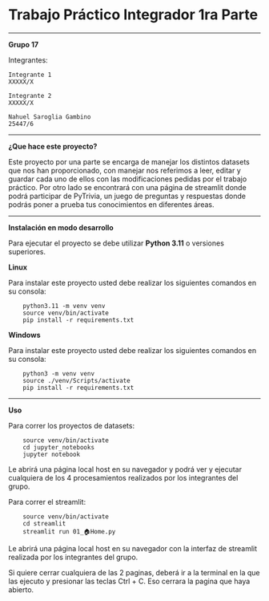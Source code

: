 
# Trabajo Práctico Integrador 1ra Parte
-------------------------------------------
**Grupo 17**

Integrantes:

    Integrante 1
    XXXXX/X

    Integrante 2
    XXXXX/X

    Nahuel Saroglia Gambino
    25447/6
-------------------------------------------
**¿Que hace este proyecto?**

Este proyecto por una parte se encarga de manejar los distintos datasets que nos han proporcionado,
con manejar nos referimos a leer, editar y guardar cada uno de ellos con las modificaciones 
pedidas por el trabajo práctico. Por otro lado se encontrará con una página de streamlit donde podrá
participar de PyTrivia, un juego de preguntas y respuestas donde podrás poner a prueba tus conocimientos 
en diferentes áreas.

-------------------------------------------
**Instalación en modo desarrollo**

Para ejecutar el proyecto se debe utilizar **Python 3.11** o versiones superiores.

**Linux**

Para instalar este proyecto usted debe realizar los siguientes comandos en su consola:
```
    python3.11 -m venv venv
    source venv/bin/activate
    pip install -r requirements.txt
```

**Windows**

Para instalar este proyecto usted debe realizar los siguientes comandos en su consola:
```
    python3 -m venv venv
    source ./venv/Scripts/activate
    pip install -r requirements.txt
```
-------------------------------------------
**Uso**

Para correr los proyectos de datasets:
```
    source venv/bin/activate
    cd jupyter_notebooks
    jupyter notebook
```

Le abrirá una página local host en su navegador y podrá ver y ejecutar cualquiera de los 4 procesamientos realizados
por los integrantes del grupo.

Para correr el streamlit:
```
    source venv/bin/activate
    cd streamlit
    streamlit run 01_🏠Home.py
```

Le abrirá una página local host en su navegador con la interfaz de streamlit realizada por los integrantes del
grupo.

Si quiere cerrar cualquiera de las 2 paginas, deberá ir a la terminal en la que las ejecuto y presionar
las teclas Ctrl + C. Eso cerrara la pagina que haya abierto.